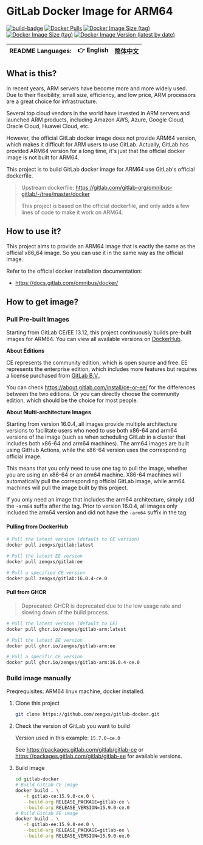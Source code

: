 # GitLab Docker Image for ARM64

[![build-badge][github-actions-badge]][github-actions]
[![Docker Pulls][dockerhub-badge-pulls]][dockerhub]
[![Docker Image Size (tag)][dockerhub-badge-image-size-ce]][dockerhub]
[![Docker Image Size (tag)][dockerhub-badge-image-size-ee]][dockerhub]
[![Docker Image Version (latest by date)][dockerhub-badge-latest-version]][dockerhub]

[github-actions]: https://github.com/zengxs/gitlab-docker/actions/workflows/build.yml
[github-actions-badge]: https://github.com/zengxs/gitlab-docker/actions/workflows/build.yml/badge.svg?branch=main
[dockerhub]: https://hub.docker.com/r/zengxs/gitlab/tags
[dockerhub-badge-pulls]: https://img.shields.io/docker/pulls/zengxs/gitlab?logo=docker
[dockerhub-badge-image-size-ce]: https://img.shields.io/docker/image-size/zengxs/gitlab/ce?label=gitlab-ce&logo=docker
[dockerhub-badge-image-size-ee]: https://img.shields.io/docker/image-size/zengxs/gitlab/ee?label=gitlab-ee&logo=docker
[dockerhub-badge-latest-version]: https://img.shields.io/docker/v/zengxs/gitlab/ce?logo=docker
[ghcr]: https://github.com/zengxs/gitlab-docker/pkgs/container/gitlab-arm

| README Languages: | 👉 English | [简体中文](./README.zh-Hans.md) |
| ----------------- | ---------- | ------------------------------- |

## What is this?

In recent years, ARM servers have become more and more widely used. Due to their flexibility,
small size, efficiency, and low price, ARM processors are a great choice for infrastructure.

Several top cloud vendors in the world have invested in ARM servers and launched ARM products,
including Amazon AWS, Azure, Google Cloud, Oracle Cloud, Huawei Cloud, etc.

However, the official GitLab docker image does not provide ARM64 version, which makes it
difficult for ARM users to use GitLab. Actually, GitLab has provided ARM64 version for a long
time, it's just that the official docker image is not built for ARM64.

This project is to build GitLab docker image for ARM64 use GitLab's official dockerfile.

> Upstream dockerfile: <https://gitlab.com/gitlab-org/omnibus-gitlab/-/tree/master/docker>
>
> This project is based on the official dockerfile, and only adds a few lines of code to make
> it work on ARM64.

## How to use it?

This project aims to provide an ARM64 image that is eactly the same as the official x86_64
image. So you can use it in the same way as the official image.

Refer to the official docker installation documentation:

- <https://docs.gitlab.com/omnibus/docker/>

## How to get image?

### Pull Pre-built Images

Starting from GitLab CE/EE 13.12, this project continuously builds pre-built images for ARM64.
You can view all available versions on [DockerHub][dockerhub].

**About Editions**

CE represents the community edition, which is open source and free.
EE represents the enterprise edition, which includes more features but requires a license
purchased from [GitLab B.V.](https://about.gitlab.com/pricing/).

You can check <https://about.gitlab.com/install/ce-or-ee/> for the differences between the
two editions. Or you can directly choose the community edition, which should be the choice
for most people.

**About Multi-architecture Images**

Starting from version 16.0.4, all images provide multiple architecture versions to facilitate
users who need to use both x86-64 and arm64 versions of the image (such as when scheduling
GitLab in a cluster that includes both x86-64 and arm64 machines). The arm64 images are built
using GitHub Actions, while the x86-64 version uses the corresponding official image.

This means that you only need to use one tag to pull the image, whether you are using an x86-64
or an arm64 machine. X86-64 machines will automatically pull the corresponding official GitLab
image, while arm64 machines will pull the image built by this project.

If you only need an image that includes the arm64 architecture, simply add the `-arm64` suffix
after the tag. Prior to version 16.0.4, all images only included the arm64 version and did not
have the `-arm64` suffix in the tag.

#### Pulling from DockerHub

```bash
# Pull the latest version (default to CE version)
docker pull zengxs/gitlab:latest

# Pull the latest EE version
docker pull zengxs/gitlab:ee

# Pull a specified CE version
docker pull zengxs/gitlab:16.0.4-ce.0
```

#### Pull from GHCR

> Deprecated: GHCR is deprecated due to the low usage rate and slowing down of the build process.

```bash
# Pull the latest version (default to CE)
docker pull ghcr.io/zengxs/gitlab-arm:latest

# Pull the latest EE version
docker pull ghcr.io/zengxs/gitlab-arm:ee

# Pull a specific CE version
docker pull ghcr.io/zengxs/gitlab-arm:16.0.4-ce.0
```

### Build image manually

Preqrequisites: ARM64 linux machine, docker installed.

1. Clone this project

   ```sh
   git clone https://github.com/zengxs/gitlab-docker.git
   ```

2. Check the version of GitLab you want to build

   Version used in this example: `15.7.0-ce.0`

   See <https://packages.gitlab.com/gitlab/gitlab-ce> or <https://packages.gitlab.com/gitlab/gitlab-ee> for available versions.

3. Build image

   ```sh
   cd gitlab-docker
   # Build GitLab CE image
   docker build . \
      -t gitlab-ce:15.9.0-ce.0 \
      --build-arg RELEASE_PACKAGE=gitlab-ce \
      --build-arg RELEASE_VERSION=15.9.0-ce.0
   # Build GitLab EE image
   docker build . \
      -t gitlab-ee:15.9.0-ee.0 \
      --build-arg RELEASE_PACKAGE=gitlab-ee \
      --build-arg RELEASE_VERSION=15.9.0-ee.0
   ```
